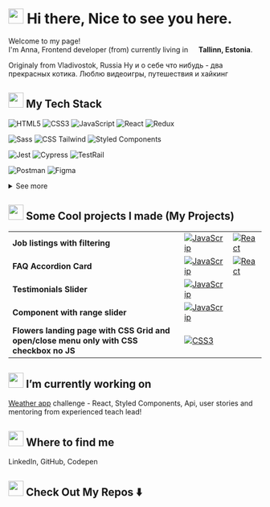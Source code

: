 <h1><img src="https://emojis.slackmojis.com/emojis/images/1563480763/5999/meow_party.gif?1563480763" width="30"/> Hi there, Nice to see you here.</h1>

<p>Welcome to my page! </br> I'm Anna, Frontend developer (from) currently living in <img src="https://image.flaticon.com/icons/svg/197/197379.svg" width="13"/> <b>Tallinn, Estonia</b>.

Originaly from Vladivostok, Russia Ну и о себе что нибудь - два прекрасных котика. Люблю видеоигры, путешествия и хайкинг

<h2> <img src="https://emojis.slackmojis.com/emojis/images/1596061862/9845/meow_heart.png?1596061862" width="30"/> My Tech Stack</h2>

<img alt="HTML5" src="https://img.shields.io/badge/-HTML5-%23E44D27?style=flat&logo=html5&logoColor=ffffff"/>
<img alt="CSS3" src="https://img.shields.io/badge/-CSS3-%231572B6?style=flat&logo=css3"/>
<img alt="JavaScript" src="https://img.shields.io/badge/-JavaScript-%23F7DF1C?style=flat&logo=javascript&logoColor=000000&labelColor=%23F7DF1C&color=%23FFCE5A"/>
<img alt="React" src="https://img.shields.io/badge/-React-%23282C34?style=flat&logo=react"/>
<img alt="Redux" src="https://img.shields.io/badge/-Redux-764ABC?style=flat&logo=redux&logoColor=white"/>
<br>

![Sass](https://img.shields.io/badge/-Sass-%23CC6699?style=flat-square&logo=sass&logoColor=ffffff)
![CSS Tailwind](https://img.shields.io/badge/-Tailwind-%231a202c?style=flat-square&logo=tailwind-css)
![Styled Components](https://img.shields.io/badge/-Styled_Components-db7092?style=flat-square&logo=styled-components&logoColor=white)
<br>

![Jest](https://img.shields.io/badge/Jest-97747E?style=flat&logo=jest&logoColor=white)
![Cypress](https://img.shields.io/badge/Cypress-24262E?style=flat&logo=Cypress&logoColor=white)
![TestRail](https://img.shields.io/badge/TestRail-0A3653?style=flat)
<br>

![Postman](https://img.shields.io/badge/Postman-FF6C37?style=flat&logo=Postman&logoColor=white)
![Figma](https://img.shields.io/badge/Figma-050938?style=flat&logo=Figma&logoColor=rainbow)

<details>
<summary>See more</summary>

![NPM](https://img.shields.io/badge/-NPM-CB3837?style=flat-square&logo=npm&logoColor=white)
![Git](https://img.shields.io/badge/-Git-%23F05032?style=flat-square&logo=git&logoColor=%23ffffff)
![GitHub Actions](https://img.shields.io/badge/-Github_Actions-2088FF?style=flat-square&logo=github-actions&logoColor=white)
![Jira](https://img.shields.io/badge/Jira-F7F7F7?style=flat&logo=Jira-Software&logoColor=2580F7)
![Confluence](https://img.shields.io/badge/Confluence-F7F7F7?style=flat&logo=Confluence&logoColor=2580F7)
<br>

![VS Code](https://img.shields.io/badge/-VSCode-%23007ACC?style=flat-square&logo=visual-studio-code)
![Markdown](https://img.shields.io/badge/Markdown-000000?style=flat-square&logo=Markdown)
![Prettier](https://img.shields.io/badge/-Prettier-F7B93E?style=flat-square&logo=prettier&logoColor=white)
![ESlint](https://img.shields.io/badge/-ESLint-%234B32C3?style=flat-square&logo=eslint)
<br>

![Phaser](https://img.shields.io/badge/Phaser-B877D3?style=flat)
![Contra.js](https://img.shields.io/badge/Contra.js-B12A34?style=flat)
![Unity](https://img.shields.io/badge/Unity-000000?style=flat-square&logo=Unity)

</details>

<h2> <img src="https://emojis.slackmojis.com/emojis/images/1596061283/9840/meow_fiesta.png?1596061283" width="30"/> Some Cool projects I made (My Projects)</h2>

<table>
  <tbody>
    <tr>
      <td><b>Job listings with filtering</b></td>
      <td><a href="https://github.com/ALapina/Job-listings-with-filtering-JavaScript"><img alt="JavaScrip" src="https://img.shields.io/badge/-JavaScript Solution-%23F7DF1C?style=flat&logo=javascript&logoColor=000000&labelColor=%23F7DF1C&color=%23FFCE5A"/></a></td>
      <td><a href="https://github.com/ALapina/Job-listings-with-filtering-React"><img alt="React" src="https://img.shields.io/badge/-React Solution-%23282C34?style=flat-square&logo=react"/></a></td>
    </tr>
	  <tr>
      <td><b>FAQ Accordion Card</b></td>
      <td><a href="https://github.com/ALapina/FAQ-Accordion-Card---JavaScript"><img alt="JavaScrip" src="https://img.shields.io/badge/-JavaScript Solution-%23F7DF1C?style=flat-square&logo=javascript&logoColor=000000&labelColor=%23F7DF1C&color=%23FFCE5A"/></a></td>
      <td><a href="https://github.com/ALapina/FAQ-Accordion-Card-React"><img alt="React" src="https://img.shields.io/badge/-React Solution-%23282C34?style=flat-square&logo=react"/></a></td>
    </tr>
    <tr>
      <td><b>Testimonials Slider</b></td>
      <td><a href="https://github.com/ALapina/Testimonials-Slider_Frontend-Mentor"><img alt="JavaScrip" src="https://img.shields.io/badge/-JavaScript Solution-%23F7DF1C?style=flat-square&logo=javascript&logoColor=000000&labelColor=%23F7DF1C&color=%23FFCE5A"/></a></td>
    </tr>
    <tr>
      <td><b>Component with range slider</b></td>
      <td><a href="https://github.com/ALapina/Fylo-Data-Storage-Component__Frontend-Mentor"><img alt="JavaScrip" src="https://img.shields.io/badge/-JavaScript Solution-%23F7DF1C?style=flat-square&logo=javascript&logoColor=000000&labelColor=%23F7DF1C&color=%23FFCE5A"/></a></td>
    </tr>
    <tr>
      <td><b>Flowers landing page with CSS Grid and open/close menu only with CSS checkbox no JS</b></td>
      <td><a href="https://github.com/ALapina/Flowers"><img alt="CSS3" src="https://img.shields.io/badge/-CSS3 Solution-%231572B6?style=flat-square&logo=css3"/></a></td>
    </tr>
  </tbody>
</table>

<h2> <img src="https://emojis.slackmojis.com/emojis/images/1613284582/12797/meow_coffee.png?1613284582" width="30"/> I’m currently working on </h2>

[Weather app](https://github.com/ALapina/Weather-app-Challenge) challenge - React, Styled Components, Api, user stories and mentoring from experienced teach lead!

<h2> <img src="https://emojis.slackmojis.com/emojis/images/1613453435/13229/meow_box.png?1613453435" width="30"/> Where to find me </h2>

<!-- <img src="https://emojis.slackmojis.com/emojis/images/1613287815/12831/meow_lurk.png?1613287815" width="30"/> -->

LinkedIn, GitHub, Codepen

<h2> <img src="https://emojis.slackmojis.com/emojis/images/1613773113/13688/meow_dance.gif?1613773113" width="30"/> Check Out My Repos ⬇️ </h2>

<!-- ## Things I code with 💼

JavaScript, React, и все осталное. Здесь можно выделить только основное и все остальное спрятать как здесь https://github.com/insulineru/insulineru
И разделить на подгруппы - стайлинг, тест, тулз [fq]

## Frontendmentor

Можно вот так организовать в виде табличке с указанием звезд? https://github.com/thmsgbrt Ну или не, звезд не надо, но просто выделить

## Devchallenges

## Just things a like

video games, traveling and hiking, music

https://awesomegithubprofile.tech/

https://github.com/fnky

https://github.com/xiaoluoboding stats и иконки

https://github.com/dereknguyen269 статс

https://github.com/ileriayo 👨‍💻 Whoami и интересно отцентрировано все -->

<!--
**ALapina/ALapina** is a ✨ _special_ ✨ repository because its `README.md` (this file) appears on your GitHub profile.

Here are some ideas to get you started:

- 🔭 I’m currently working on ...
- 🌱 I’m currently learning ...
- 👯 I’m looking to collaborate on ...
- 🤔 I’m looking for help with ...
- 💬 Ask me about ...
- 📫 How to reach me: ...
- 😄 Pronouns: ...
- ⚡ Fun fact: ...
-->
